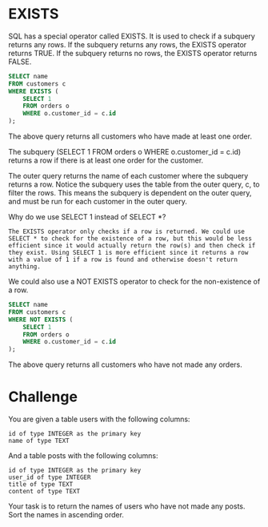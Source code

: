 # EXISTS

SQL has a special operator called EXISTS. It is used to check if a subquery returns any rows. If the subquery returns any rows, the EXISTS operator returns TRUE. If the subquery returns no rows, the EXISTS operator returns FALSE.

```sql
SELECT name
FROM customers c
WHERE EXISTS (
    SELECT 1
    FROM orders o
    WHERE o.customer_id = c.id
);
```

The above query returns all customers who have made at least one order.

The subquery (SELECT 1 FROM orders o WHERE o.customer_id = c.id) returns a row if there is at least one order for the customer.

The outer query returns the name of each customer where the subquery returns a row. Notice the subquery uses the table from the outer query, c, to filter the rows. This means the subquery is dependent on the outer query, and must be run for each customer in the outer query.

Why do we use SELECT 1 instead of SELECT *?

    The EXISTS operator only checks if a row is returned. We could use SELECT * to check for the existence of a row, but this would be less efficient since it would actually return the row(s) and then check if they exist. Using SELECT 1 is more efficient since it returns a row with a value of 1 if a row is found and otherwise doesn't return anything. 

We could also use a NOT EXISTS operator to check for the non-existence of a row.

```sql
SELECT name
FROM customers c
WHERE NOT EXISTS (
    SELECT 1
    FROM orders o
    WHERE o.customer_id = c.id
);
```

The above query returns all customers who have not made any orders.

# Challenge

You are given a table users with the following columns:

    id of type INTEGER as the primary key
    name of type TEXT

And a table posts with the following columns:

    id of type INTEGER as the primary key
    user_id of type INTEGER
    title of type TEXT
    content of type TEXT

Your task is to return the names of users who have not made any posts. Sort the names in ascending order.
